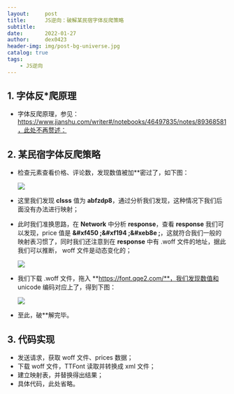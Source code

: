 ```yaml
---
layout:     post
title:      JS逆向：破解某民宿字体反爬策略
subtitle:   
date:       2022-01-27
author:     dex0423
header-img: img/post-bg-universe.jpg
catalog: true
tags:
    - JS逆向
---
```



## 1. 字体反*爬原理

- 字体反爬原理，参见：https://www.jianshu.com/writer#/notebooks/46497835/notes/89368581，此处不再赘述：

## 2. 某民宿字体反爬策略

- 检查元素查看价格、评论数，发现数值被加**密过了，如下图：

  ![]({{site.baseurl}}/img-post/民宿-1.png)

- 这里我们发现 **clsss** 值为 **abfzdp8**，通过分析我们发现，这种情况下我们后面没有办法进行映射；
- 此时我们准换思路，在 **Network** 中分析 **response**，查看 **response** 我们可以发现，price 值是 **&#xf450 ;&#xf194 ;&#xeb8e ;**，这就符合我们一般的映射表习惯了，同时我们还注意到在 **response** 中有 .woff 文件的地址，据此我们可以推断， woff 文件是动态变化的；

  ![]({{site.baseurl}}/img-post/民宿-2.png)

- 我们下载 .woff 文件，拖入 **https://font.qqe2.com/**，我们发现数值和 unicode 编码对应上了，得到下图：

  ![]({{site.baseurl}}/img-post/民宿-3.png)

- 至此，破**解完毕。

## 3. 代码实现

- 发送请求，获取 woff 文件、prices 数据；
- 下载 woff 文件，TTFont 读取并转换成 xml 文件；
- 建立映射表，并替换得出结果；
- 具体代码，此处省略。